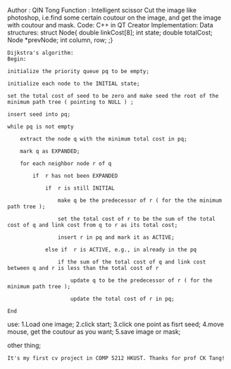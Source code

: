 Author : QIN Tong
Function : Intelligent scissor
		   Cut the image like photoshop, i.e.find some certain coutour on the image, and get the image with coutour and mask.
Code: C++ in QT Creator
Implementation:
	Data structures:	struct Node{
								double linkCost[8];
								int state;
								double totalCost;
								Node *prevNode;
								int column, row; 
								;}

	Dijkstra's algorithm:
	Begin:

    initialize the priority queue pq to be empty;

    initialize each node to the INITIAL state;

    set the total cost of seed to be zero and make seed the root of the minimum path tree ( pointing to NULL ) ;

    insert seed into pq;

    while pq is not empty 

        extract the node q with the minimum total cost in pq;

        mark q as EXPANDED;

        for each neighbor node r of q  

            if  r has not been EXPANDED

                if  r is still INITIAL

                    make q be the predecessor of r ( for the the minimum path tree );

                    set the total cost of r to be the sum of the total cost of q and link cost from q to r as its total cost;

                    insert r in pq and mark it as ACTIVE;

                else if  r is ACTIVE, e.g., in already in the pq 

                    if the sum of the total cost of q and link cost between q and r is less than the total cost of r

                        update q to be the predecessor of r ( for the minimum path tree );

                        update the total cost of r in pq;

	End

use:
	1.Load one image;
	2.click start;
	3.click one point as fisrt seed;
	4.move mouse, get the coutour as you want;
	5.save image or mask;

other thing;

	It's my first cv project in COMP 5212 HKUST. Thanks for prof CK Tang! 
